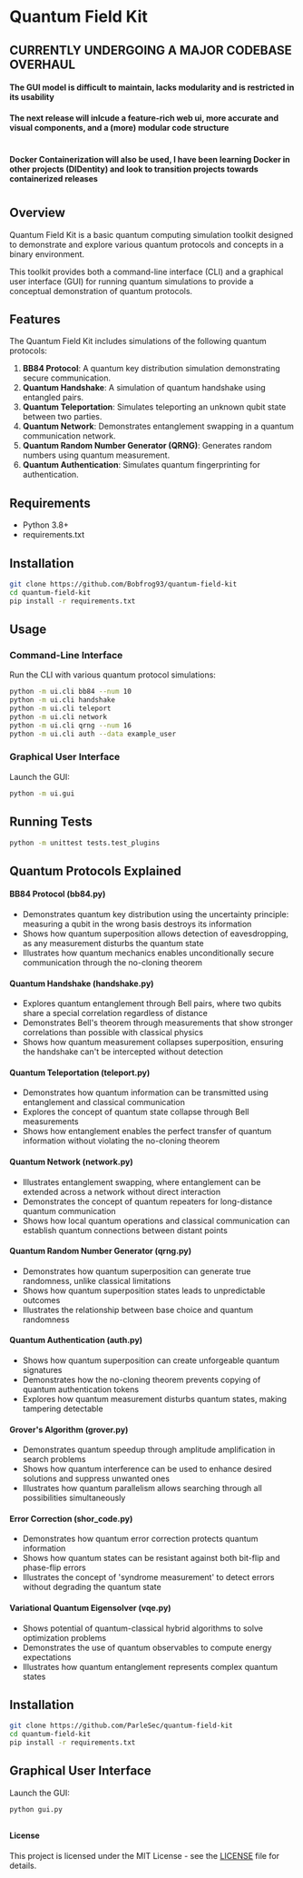 # Quantum Field Kit
## CURRENTLY UNDERGOING A MAJOR CODEBASE OVERHAUL
#### The GUI model is difficult to maintain, lacks modularity and is restricted in its usability
#### The next release will inlcude a feature-rich web ui, more accurate and visual components, and a (more) modular code structure
#
#### Docker Containerization will also be used, I have been learning Docker in other projects (DIDentity) and look to transition projects towards containerized releases
#
#
#
## Overview

Quantum Field Kit is a basic quantum computing simulation toolkit designed to demonstrate and explore various quantum protocols and concepts in a binary environment. 

This toolkit provides both a command-line interface (CLI) and a graphical user interface (GUI) for running quantum simulations to provide a conceptual demonstration of quantum protocols.


## Features

The Quantum Field Kit includes simulations of the following quantum protocols:

1. **BB84 Protocol**: A quantum key distribution simulation demonstrating secure communication.
2. **Quantum Handshake**: A simulation of quantum handshake using entangled pairs.
3. **Quantum Teleportation**: Simulates teleporting an unknown qubit state between two parties.
4. **Quantum Network**: Demonstrates entanglement swapping in a quantum communication network.
5. **Quantum Random Number Generator (QRNG)**: Generates random numbers using quantum measurement.
6. **Quantum Authentication**: Simulates quantum fingerprinting for authentication.


## Requirements

- Python 3.8+
- requirements.txt

## Installation

```bash
git clone https://github.com/Bobfrog93/quantum-field-kit
cd quantum-field-kit
pip install -r requirements.txt
```

## Usage

### Command-Line Interface

Run the CLI with various quantum protocol simulations:

```bash
python -m ui.cli bb84 --num 10
python -m ui.cli handshake
python -m ui.cli teleport
python -m ui.cli network
python -m ui.cli qrng --num 16
python -m ui.cli auth --data example_user
```

### Graphical User Interface

Launch the GUI:

```bash
python -m ui.gui
```

## Running Tests

```bash
python -m unittest tests.test_plugins
```

## Quantum Protocols Explained

#### BB84 Protocol (bb84.py)

- Demonstrates quantum key distribution using the uncertainty principle: measuring a qubit in the wrong basis destroys its information
- Shows how quantum superposition allows detection of eavesdropping, as any measurement disturbs the quantum state
- Illustrates how quantum mechanics enables unconditionally secure communication through the no-cloning theorem

#### Quantum Handshake (handshake.py)

- Explores quantum entanglement through Bell pairs, where two qubits share a special correlation regardless of distance
- Demonstrates Bell's theorem through measurements that show stronger correlations than possible with classical physics
- Shows how quantum measurement collapses superposition, ensuring the handshake can't be intercepted without detection

#### Quantum Teleportation (teleport.py)

- Demonstrates how quantum information can be transmitted using entanglement and classical communication
- Explores the concept of quantum state collapse through Bell measurements
- Shows how entanglement enables the perfect transfer of quantum information without violating the no-cloning theorem

#### Quantum Network (network.py)

- Illustrates entanglement swapping, where entanglement can be extended across a network without direct interaction
- Demonstrates the concept of quantum repeaters for long-distance quantum communication
- Shows how local quantum operations and classical communication can establish quantum connections between distant points

#### Quantum Random Number Generator (qrng.py)

- Demonstrates how quantum superposition can generate true randomness, unlike classical limitations
- Shows how quantum superposition states leads to unpredictable outcomes
- Illustrates the relationship between base choice and quantum randomness

#### Quantum Authentication (auth.py)

- Shows how quantum superposition can create unforgeable quantum signatures
- Demonstrates how the no-cloning theorem prevents copying of quantum authentication tokens
- Explores how quantum measurement disturbs quantum states, making tampering detectable

#### Grover's Algorithm (grover.py)

- Demonstrates quantum speedup through amplitude amplification in search problems
- Shows how quantum interference can be used to enhance desired solutions and suppress unwanted ones
- Illustrates how quantum parallelism allows searching through all possibilities simultaneously

#### Error Correction (shor_code.py)

- Demonstrates how quantum error correction protects quantum information
- Shows how quantum states can be resistant against both bit-flip and phase-flip errors
- Illustrates the concept of 'syndrome measurement' to detect errors without degrading the quantum state

#### Variational Quantum Eigensolver (vqe.py)

- Shows potential of quantum-classical hybrid algorithms to solve optimization problems
- Demonstrates the use of quantum observables to compute energy expectations
- Illustrates how quantum entanglement represents complex quantum states

##

## Installation
```bash
git clone https://github.com/ParleSec/quantum-field-kit
cd quantum-field-kit
pip install -r requirements.txt
```

##
## Graphical User Interface
Launch the GUI:
```bash
python gui.py
```

##
#### License
This project is licensed under the MIT License - see the [LICENSE](LICENSE) file for details.